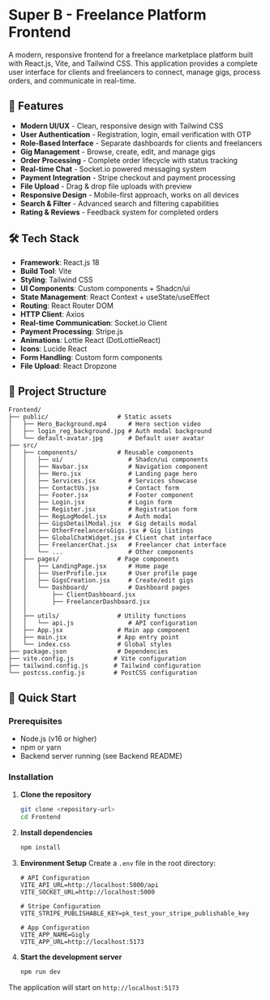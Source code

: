 # Super B - Freelance Platform Frontend

A modern, responsive frontend for a freelance marketplace platform built with React.js, Vite, and Tailwind CSS. This application provides a complete user interface for clients and freelancers to connect, manage gigs, process orders, and communicate in real-time.

## 🚀 Features

- **Modern UI/UX** - Clean, responsive design with Tailwind CSS
- **User Authentication** - Registration, login, email verification with OTP
- **Role-Based Interface** - Separate dashboards for clients and freelancers
- **Gig Management** - Browse, create, edit, and manage gigs
- **Order Processing** - Complete order lifecycle with status tracking
- **Real-time Chat** - Socket.io powered messaging system
- **Payment Integration** - Stripe checkout and payment processing
- **File Upload** - Drag & drop file uploads with preview
- **Responsive Design** - Mobile-first approach, works on all devices
- **Search & Filter** - Advanced search and filtering capabilities
- **Rating & Reviews** - Feedback system for completed orders

## 🛠️ Tech Stack

- **Framework**: React.js 18
- **Build Tool**: Vite
- **Styling**: Tailwind CSS
- **UI Components**: Custom components + Shadcn/ui
- **State Management**: React Context + useState/useEffect
- **Routing**: React Router DOM
- **HTTP Client**: Axios
- **Real-time Communication**: Socket.io Client
- **Payment Processing**: Stripe.js
- **Animations**: Lottie React (DotLottieReact)
- **Icons**: Lucide React
- **Form Handling**: Custom form components
- **File Upload**: React Dropzone

## 📁 Project Structure

```
Frontend/
├── public/                   # Static assets
│   ├── Hero_Background.mp4      # Hero section video
│   ├── login_reg_background.jpg # Auth modal background
│   └── default-avatar.jpg       # Default user avatar
├── src/
│   ├── components/           # Reusable components
│   │   ├── ui/                  # Shadcn/ui components
│   │   ├── Navbar.jsx           # Navigation component
│   │   ├── Hero.jsx             # Landing page hero
│   │   ├── Services.jsx         # Services showcase
│   │   ├── ContactUs.jsx        # Contact form
│   │   ├── Footer.jsx           # Footer component
│   │   ├── Login.jsx            # Login form
│   │   ├── Register.jsx         # Registration form
│   │   ├── RegLogModel.jsx      # Auth modal
│   │   ├── GigsDetailModal.jsx  # Gig details modal
│   │   ├── OtherFreelancersGigs.jsx # Gig listings
│   │   ├── GlobalChatWidget.jsx # Client chat interface
│   │   ├── FreelancerChat.jsx   # Freelancer chat interface
│   │   └── ...                  # Other components
│   ├── pages/                # Page components
│   │   ├── LandingPage.jsx      # Home page
│   │   ├── UserProfile.jsx      # User profile page
│   │   ├── GigsCreation.jsx     # Create/edit gigs
│   │   └── Dashboard/           # Dashboard pages
│   │       ├── ClientDashboard.jsx
│   │       ├── FreelancerDashboard.jsx
│   │       
│   ├── utils/                # Utility functions
│   │   └── api.js               # API configuration
│   ├── App.jsx               # Main app component
│   ├── main.jsx              # App entry point
│   └── index.css             # Global styles
├── package.json              # Dependencies
├── vite.config.js           # Vite configuration
├── tailwind.config.js       # Tailwind configuration
└── postcss.config.js        # PostCSS configuration
```

## 🚀 Quick Start

### Prerequisites

- Node.js (v16 or higher)
- npm or yarn
- Backend server running (see Backend README)

### Installation

1. **Clone the repository**

   ```bash
   git clone <repository-url>
   cd Frontend
   ```

2. **Install dependencies**

   ```bash
   npm install
   ```

3. **Environment Setup**
   Create a `.env` file in the root directory:

   ```env
   # API Configuration
   VITE_API_URL=http://localhost:5000/api
   VITE_SOCKET_URL=http://localhost:5000

   # Stripe Configuration
   VITE_STRIPE_PUBLISHABLE_KEY=pk_test_your_stripe_publishable_key

   # App Configuration
   VITE_APP_NAME=Gigly
   VITE_APP_URL=http://localhost:5173
   ```

4. **Start the development server**
   ```bash
   npm run dev
   ```

The application will start on `http://localhost:5173`

